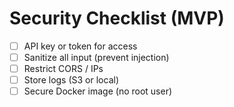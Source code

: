 # Security Checklist (MVP)

- [ ] API key or token for access
- [ ] Sanitize all input (prevent injection)
- [ ] Restrict CORS / IPs
- [ ] Store logs (S3 or local)
- [ ] Secure Docker image (no root user)
